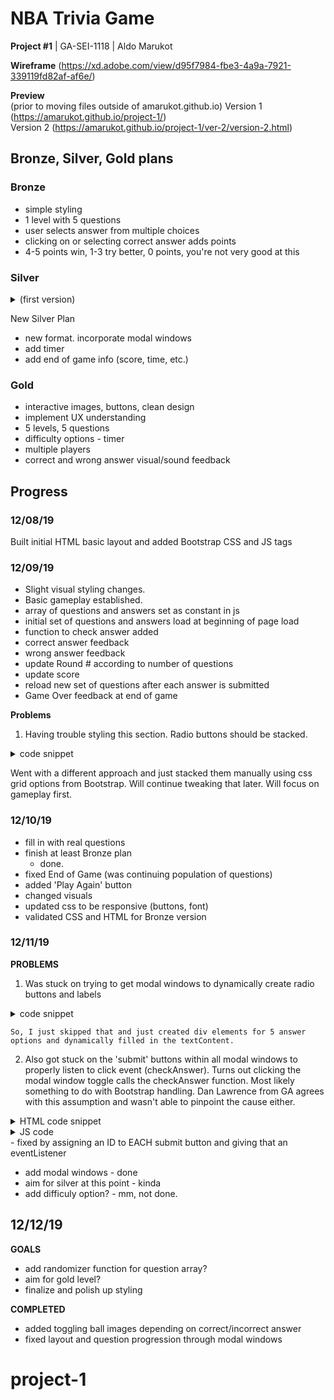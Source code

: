 # NBA Trivia Game
**Project #1**  | GA-SEI-1118 | Aldo Marukot

**Wireframe** 
(https://xd.adobe.com/view/d95f7984-fbe3-4a9a-7921-339119fd82af-af6e/)

**Preview** <br> (prior to moving files outside of amarukot.github.io)
Version 1 (https://amarukot.github.io/project-1/) <br>
Version 2 (https://amarukot.github.io/project-1/ver-2/version-2.html)

## Bronze, Silver, Gold plans

### Bronze
* simple styling 
* 1 level with 5 questions
* user selects answer from multiple choices
* clicking on or selecting correct answer adds points
* 4-5 points win, 1-3 try better, 0 points, you're not very good at this

### Silver
<details><summary>(first version)</summary>
* better css styling, incorporating images and better visuals
* 2 or 3 levels
* certain questions gets more points
* finishing game with a certain number of points, give rating (Excellent, Good, Poor)
* display points
</details>

New Silver Plan
* new format. incorporate modal windows
* add timer
* add end of game info (score, time, etc.)

### Gold
* interactive images, buttons, clean design
* implement UX understanding
* 5 levels, 5 questions
* difficulty options - timer
* multiple players
* correct and wrong answer visual/sound feedback

## Progress
### 12/08/19
Built initial HTML basic layout and added Bootstrap CSS and JS tags

### 12/09/19
* Slight visual styling changes.
* Basic gameplay established. 
* array of questions and answers set as constant in js
* initial set of questions and answers load at beginning of page load
* function to check answer added
* correct answer feedback
* wrong answer feedback
* update Round # according to number of questions
* update score
* reload new set of questions after each answer is submitted
* Game Over feedback at end of game

**Problems**
1. Having trouble styling this section. Radio buttons should be stacked.

<details><summary>code snippet</summary>

```   
 <main>
        <h2 id="active-round">Round 1</h2>
        <!-- having trouble stacking the radio inputs as a column. it should be stacked by default in bootstrap. -->
        <section id="active-modal" class="column"> 
            <h5 id="active-question" data-question=0>Question 1</h5>
            <form class="form-check form-group">
                <input class="form-check-input answer-choices" type="radio" id="question-1" ></input>
                <label for="question-1">answer a</label>
                <input class="form-check-input answer-choices" type="radio" id="question-2" ></input>
                <label for="question-1">answer b</label>
                <input class="form-check-input answer-choices" type="radio" id="question-3" ></input>
                <label for="question-1">answer c</label>
                <input class="form-check-input answer-choices" type="radio" id="question-4" ></input>
                <label for="question-1">answer d</label>
                <input class="form-check-input answer-choices" type="radio" id="question-5" ></input>
                <label for="question-1">answer e</label>
                <button>Submit Answer</button>
            </form>
        </section>
    </main>
```
</details>

Went with a different approach and just stacked them manually using css grid options from Bootstrap. Will continue tweaking that later. Will focus on gameplay first.


### 12/10/19
* fill in with real questions
* finish at least Bronze plan
    - done.
* fixed End of Game (was continuing population of questions)
* added 'Play Again' button
* changed visuals
* updated css to be responsive (buttons, font)
* validated CSS and HTML for Bronze version

### 12/11/19
**PROBLEMS**
1. Was stuck on trying to get modal windows to dynamically create radio buttons and labels

<details><summary>code snippet</summary>

```
questionTitle.forEach((item) => {
    item.textContent = triviaQuestions[questionIndex].question
    let optArr = triviaQuestions[questionIndex].options
    optArr.forEach (item => {
        let currAnsCh = document.querySelector("[data-optionset='"+questionIndex+"']")
        currAnsCh.appendChild(newOptionNode)
        newOptionLabelNode.textContent = item
        currAnsCh.appendChild(newOptionLabelNode)
        
    })
})
```
</details>

    So, I just skipped that and just created div elements for 5 answer options and dynamically filled in the textContent.

2. Also got stuck on the 'submit' buttons within all modal windows to properly listen to click event (checkAnswer).  Turns out clicking the modal window toggle calls the checkAnswer function.  Most likely something to do with Bootstrap handling. Dan Lawrence from GA agrees with this assumption and wasn't able to pinpoint the cause either.

<details><summary>HTML code snippet</summary>

```
<main class="row align-items-center mx-4">        
        <section class="round-section col mx-1">
            <div class="round-number" data-toggle="modal" data-target="#modal-1">ROUND 1</div>
            <!-- Question 1 modal -->
            <div class="modal fade text-dark" id="modal-1" tabindex="-1" role="dialog" aria-labelledby="exampleModalLabel" aria-hidden="true">
                <div class="modal-dialog" role="document">
                    <div class="modal-content">
                        <div class="modal-header">
                            <h5 class="modal-title" id="modal-1-label">Modal title</h5>
                        </div>
                        <div class="modal-body" id="modal-1-choices">
                            <!-- answer options here -->
                            <form class="form-check row">
                                <input class="radio-buttons" type="radio" name="answer-options" id="question-1" value="">
                                <label for="question-1" class="ans-opt-labels-1"></label>
                                <div class="w-100"></div>
                                <input class="radio-buttons" type="radio" name="answer-options" id="question-1" value="">
                                <label for="question-1" class="ans-opt-labels-1"></label>
                                <div class="w-100"></div>
                                <input class="radio-buttons" type="radio" name="answer-options" id="question-1" value="">
                                <label for="question-1" class="ans-opt-labels-1"></label>
                                <div class="w-100"></div>
                                <input class="radio-buttons" type="radio" name="answer-options" id="question-1" value="">
                                <label for="question-1" class="ans-opt-labels-1"></label>
                                <div class="w-100"></div>
                                <input class="radio-buttons" type="radio" name="answer-options" id="question-1" value="">
                                <label for="question-1" class="ans-opt-labels-1"></label>
                                <div class="w-100"></div>
                                <button type="button" class="btn btn-primary submit-buttons" data-toggle="modal" data-target="#modal-2">Submit</button>
                            </form>                        
                        </div>
                    </div>    
                </div>
            </div>
        </section>
    </main>
```    
</details>

<details><summary>JS code</summary>

```var questionIndex = 1;
var submitButtons = document.querySelectorAll(".submit-buttons");
var playerScore = 0;
var modalTitle = document.querySelectorAll(".modal-title");

var modalBody = document.querySelectorAll(".modal-body");

var radioButtons = document.querySelectorAll(".radio-buttons")


modalTitle.forEach(item => {
    item.textContent = triviaQuestions[questionIndex].question;
    console.log(item.textContent);
    
});

modalBody.forEach(item => {
    let opt = triviaQuestions[questionIndex].options;
    let answerOptionLabels = document.querySelectorAll(".ans-opt-labels-1"); 
    answerOptionLabels.forEach((item, i) => {
        item.textContent = opt[i];
    });       
});

submitButtons.forEach(item => { 
    addEventListener("click", checkAnswer);
});

function checkAnswer (e){
    e.preventDefault();
    console.log(e);
    console.trace();
    //grab selected answer
    var selectedAnswer;    
    radioButtons.forEach(item => {
        if (item.checked) {
            selectedAnswer = item.value;
            console.log(selectedAnswer);
        }; 
    });
};
```
</details>
    - fixed by assigning an ID to EACH submit button and giving that an eventListener


* add modal windows - done
* aim for silver at this point - kinda
* add difficuly option? - mm, not done.

## 12/12/19

**GOALS**
* add randomizer function for question array?
* aim for gold level?
* finalize and polish up styling

**COMPLETED** 
* added toggling ball images depending on correct/incorrect answer
* fixed layout and question progression through modal windows 

# project-1
